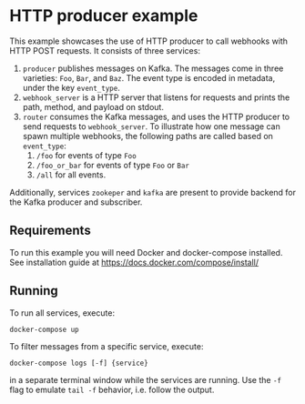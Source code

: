 # HTTP producer example

This example showcases the use of HTTP producer to call webhooks with HTTP POST requests. It consists of three services:

1. `producer` publishes messages on Kafka. The messages come in three varieties: `Foo`, `Bar`, and `Baz`. The event type is encoded in metadata, under the key `event_type`.
1. `webhook_server` is a HTTP server that listens for requests and prints the path, method, and payload on stdout.
1. `router` consumes the Kafka messages, and uses the HTTP producer to send requests to `webhook_server`. To illustrate how one message can spawn multiple webhooks, the following paths are called based on `event_type`:
    1. `/foo` for events of type `Foo`
    1. `/foo_or_bar` for events of type `Foo` or `Bar`
    1. `/all` for all events.

Additionally, services `zookeper` and `kafka` are present to provide backend for the Kafka producer and subscriber.

## Requirements

To run this example you will need Docker and docker-compose installed. See installation guide at https://docs.docker.com/compose/install/

## Running

To run all services, execute:

```
docker-compose up
```

To filter messages from a specific service, execute:

```
docker-compose logs [-f] {service}
```

in a separate terminal window while the services are running. Use the `-f` flag to emulate `tail -f` behavior, i.e. follow the output.
